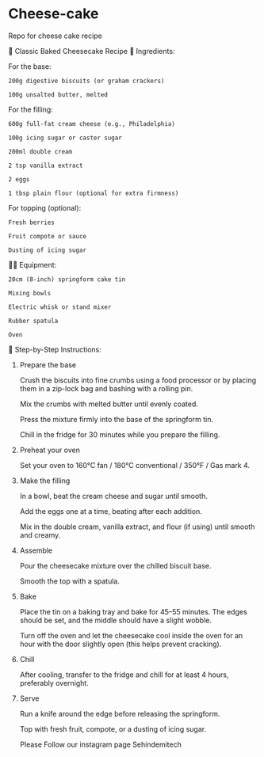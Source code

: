 # Cheese-cake
Repo for cheese cake recipe

🍰 Classic Baked Cheesecake Recipe
📝 Ingredients:

For the base:

    200g digestive biscuits (or graham crackers)

    100g unsalted butter, melted

For the filling:

    600g full-fat cream cheese (e.g., Philadelphia)

    100g icing sugar or caster sugar

    200ml double cream

    2 tsp vanilla extract

    2 eggs

    1 tbsp plain flour (optional for extra firmness)

For topping (optional):

    Fresh berries

    Fruit compote or sauce

    Dusting of icing sugar

🧑‍🍳 Equipment:

    20cm (8-inch) springform cake tin

    Mixing bowls

    Electric whisk or stand mixer

    Rubber spatula

    Oven

🔪 Step-by-Step Instructions:
1. Prepare the base

    Crush the biscuits into fine crumbs using a food processor or by placing them in a zip-lock bag and bashing with a rolling pin.

    Mix the crumbs with melted butter until evenly coated.

    Press the mixture firmly into the base of the springform tin.

    Chill in the fridge for 30 minutes while you prepare the filling.

2. Preheat your oven

    Set your oven to 160°C fan / 180°C conventional / 350°F / Gas mark 4.

3. Make the filling

    In a bowl, beat the cream cheese and sugar until smooth.

    Add the eggs one at a time, beating after each addition.

    Mix in the double cream, vanilla extract, and flour (if using) until smooth and creamy.

4. Assemble

    Pour the cheesecake mixture over the chilled biscuit base.

    Smooth the top with a spatula.

5. Bake

    Place the tin on a baking tray and bake for 45–55 minutes. The edges should be set, and the middle should have a slight wobble.

    Turn off the oven and let the cheesecake cool inside the oven for an hour with the door slightly open (this helps prevent cracking).

6. Chill

    After cooling, transfer to the fridge and chill for at least 4 hours, preferably overnight.

7. Serve

    Run a knife around the edge before releasing the springform.

    Top with fresh fruit, compote, or a dusting of icing sugar.

    Please Follow our instagram page Sehindemitech
